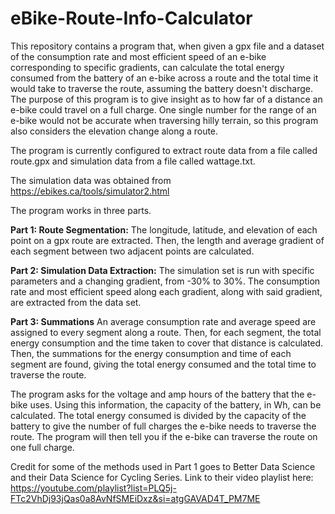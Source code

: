 # eBike-Route-Info-Calculator
This repository contains a program that, when given a gpx file and a dataset of the consumption rate and most efficient speed of an e-bike corresponding to specific gradients, can calculate the total energy consumed from the battery of an e-bike across a route and the total time it would take to traverse the route, assuming the battery doesn't discharge.
The purpose of this program is to give insight as to how far of a distance an e-bike could travel on a full charge. 
One single number for the range of an e-bike would not be accurate when traversing hilly terrain, so this program also considers the elevation change along a route.

The program is currently configured to extract route data from a file called route.gpx and simulation data from a file called wattage.txt.

The simulation data was obtained from https://ebikes.ca/tools/simulator2.html 

The program works in three parts.

**Part 1: Route Segmentation:**
The longitude, latitude, and elevation of each point on a gpx route are extracted. 
Then, the length and average gradient of each segment between two adjacent points are calculated.

**Part 2: Simulation Data Extraction:**
The simulation set is run with specific parameters and a changing gradient, from -30% to 30%.
The consumption rate and most efficient speed along each gradient, along with said gradient, are extracted from the data set.

**Part 3: Summations**
An average consumption rate and average speed are assigned to every segment along a route.
Then, for each segment, the total energy consumption and the time taken to cover that distance is calculated.
Then, the summations for the energy consumption and time of each segment are found, giving the total energy consumed and the total time to traverse the route.

The program asks for the voltage and amp hours of the battery that the e-bike uses.
Using this information, the capacity of the battery, in Wh, can be calculated. 
The total energy consumed is divided by the capacity of the battery to give the number of full charges the e-bike needs to traverse the route.
The program will then tell you if the e-bike can traverse the route on one full charge.

Credit for some of the methods used in Part 1 goes to Better Data Science and their Data Science for Cycling Series.
Link to their video playlist here: https://youtube.com/playlist?list=PLQ5j-FTc2VhDj93jQas0a8AvNfSMEiDxz&si=atgGAVAD4T_PM7ME 
